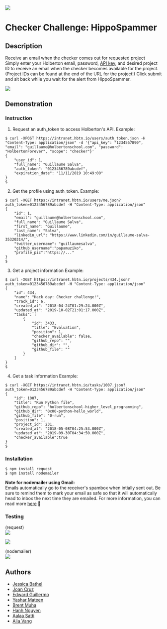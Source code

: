 <img src="https://github.com/hanhuyeny2k/HippoSpammer/blob/img-and-readme-change/images/README_header_update.png" width="auto    " height=auto />

# Checker Challenge: HippoSpammer
## Description
Receive an email when the checker comes out for requested project  
Simply enter your Holberton email, password, [API key](https://intranet.hbtn.io/dashboards/my_tools), and desired project ID to receive an email when the checker becomes available for the project. (Project IDs can be found at the end of the URL for the project!) Click submit and sit back while you wait for the alert from HippoSpammer.  

<img src="https://github.com/hanhuyeny2k/HippoSpammer/blob/img-and-readme-change/images/Info_fill_out.png" />

## Demonstration

### Instruction
1) Request an auth_token to access Holberton's API.
Example:
```
$ curl -XPOST https://intranet.hbtn.io/users/auth_token.json -H "Content-Type: application/json" -d '{"api_key": "1234567890", "email": "guillaume@holbertonschool.com", "password": "HolbertonForever", "scope": "checker"}'
{
    "user_id": 1,
    "full_name": "Guillaume Salva",
    "auth_token": "0123456789abcdef",
    "expiration_date": "11/11/2019 10:49:00"
}
$
```
2) Get the profile using auth_token.
Example:
```
$ curl -XGET https://intranet.hbtn.io/users/me.json?auth_token=0123456789abcdef -H "Content-Type: application/json"
{
    "id": 1,
    "email": "guillaume@holbertonschool.com",
    "full_name": "Guillaume Salva",
    "first_name": "Guillaume",
    "last_name": "Salva",
    "linkedin_url": "https://www.linkedin.com/in/guillaume-salva-35320314/",
    "twitter_username": "guillaumesalva",
    "github_username":"papamuziko",
    "profile_pic":"https://..."
}
$
```
3) Get a project information
Example:
```
$ curl -XGET https://intranet.hbtn.io/projects/434.json?auth_token=0123456789abcdef -H "Content-Type: application/json"
{
    "id": 434,
    "name": "Hack day: Checker challenge!",
    "track_id": 6,
    "created_at": "2018-04-24T01:29:24.000Z",
    "updated_at": "2019-10-02T21:01:17.000Z",
    "tasks": [
        {
            "id": 3433,
            "title": "Evaluation",
            "position": 1,
            "checker_available": false,
            "github_repo": "",
            "github_dir": "",
            "github_file": ""
        }
    ]
}
$
```
4) Get a task information
Example:
```
$ curl -XGET https://intranet.hbtn.io/tasks/1007.json?auth_token=0123456789abcdef -H "Content-Type: application/json"
{
    "id": 1007,
    "title": "Run Python file",
    "github_repo": "holbertonschool-higher_level_programming",
    "github_dir": "0x00-python-hello_world",
    "github_file": "0-run",
    "position": 1,
    "project_id": 231,
    "created_at": "2018-05-08T04:25:53.000Z",
    "updated_at": "2019-09-30T04:34:50.000Z",
    "checker_available":true
}
$
```
### Installation
`$ npm install request`  
`$ npm install nodemailer`

**Note for nodemailer using Gmail:**  
Emails automatically go to the receiver's spambox when intially sent out. Be sure to remind them to mark your email as safe so that it will automatically head to inbox the next time they are emailed. For more information, you can read more [here](https://nodemailer.com/usage/using-gmail/) :slightly_smiling_face:

### Testing
(request)  
<img src="https://github.com/hanhuyeny2k/HippoSpammer/blob/master/images/When%20checker%20is%20not%20available.png" />

<img src="https://github.com/hanhuyeny2k/HippoSpammer/blob/master/images/When%20checker%20is%20available.png" />

(nodemailer)  
<img src="https://github.com/hanhuyeny2k/HippoSpammer/blob/img-and-readme-change/images/nodemailer.png" />

## Authors
* [Jessica Bathel](https://github.com/jbathel)
* [Joan Cruz](https://github.com/joancruzz)
* [Edward Guillermo](https://github.com/guilmeister)
* [Yashar Mateen](https://github.com/yasheymateen)
* [Brent Muha](https://github.com/bmuha1)
* [Hanh Nguyen](https://github.com/hanhuyeny2k)
* [Aalaa Satti](https://github.com/alaksatti)
* [Alia Vang](https://github.com/aliavang)
